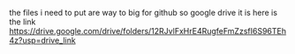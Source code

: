 the files i need to put are way to big for github so google drive it is here is the link 
https://drive.google.com/drive/folders/12RJvlFxHrE4RugfeFmZzsfI6S96TEh4z?usp=drive_link
